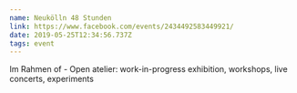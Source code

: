 ```yaml
---
name: Neukölln 48 Stunden
link: https://www.facebook.com/events/2434492583449921/
date: 2019-05-25T12:34:56.737Z
tags: event
---
```

Im Rahmen of - Open atelier: work-in-progress exhibition, workshops, live concerts, experiments